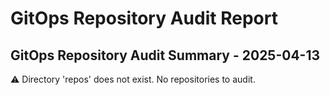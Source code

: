 # GitOps Repository Audit Report

## GitOps Repository Audit Summary - 2025-04-13
⚠️ Directory 'repos' does not exist. No repositories to audit.
